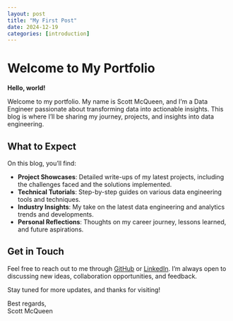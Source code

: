 ```yaml
---
layout: post
title: "My First Post"
date: 2024-12-19
categories: [introduction]
---
```


# Welcome to My Portfolio

**Hello, world!** 

Welcome to my portfolio. My name is Scott McQueen, and I’m a Data Engineer passionate about transforming data into actionable insights. This blog is where I’ll be sharing my journey, projects, and insights into data engineering.

## What to Expect

On this blog, you’ll find:
- **Project Showcases**: Detailed write-ups of my latest projects, including the challenges faced and the solutions implemented.
- **Technical Tutorials**: Step-by-step guides on various data engineering tools and techniques.
- **Industry Insights**: My take on the latest data engineering and analytics trends and developments.
- **Personal Reflections**: Thoughts on my career journey, lessons learned, and future aspirations.

## Get in Touch

Feel free to reach out to me through [GitHub](https://github.com/SMcQueen2023) or [LinkedIn]([https://www.linkedin.com/in/your-linkedin](https://www.linkedin.com/in/smmcqueen/)). I’m always open to discussing new ideas, collaboration opportunities, and feedback.

Stay tuned for more updates, and thanks for visiting!

Best regards,  
Scott McQueen
